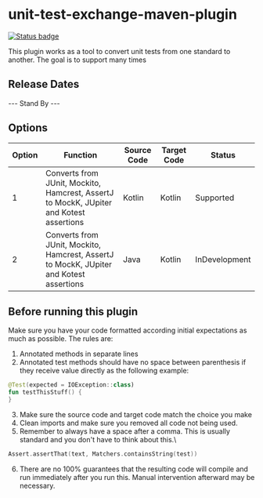 # unit-test-exchange-maven-plugin

[![Status badge](https://img.shields.io/static/v1.svg?label=Status&message=Under%20Construction%20🚧&color=informational)](https://github.com/JEsperancinhaOrg/unit-test-exchange-maven-plugin)

This plugin works as a tool to convert unit tests from one standard to another. The goal is to support many times

## Release Dates

--- Stand By ---

## Options

| Option | Function                                                                                | Source Code |Target Code| Status        |
|--------|-----------------------------------------------------------------------------------------|-------------|---|---------------|
| 1      | Converts from JUnit, Mockito, Hamcrest, AssertJ to MockK, JUpiter and Kotest assertions | Kotlin      |Kotlin| Supported     |
| 2      | Converts from JUnit, Mockito, Hamcrest, AssertJ to MockK, JUpiter and Kotest assertions | Java        |Kotlin| InDevelopment |

## Before running this plugin

Make sure you have your code formatted according initial expectations as much as possible. The rules are:

1. Annotated methods in separate lines
2. Annotated test methods should have no space between parenthesis if they receive value directly as the following example:

```kotlin
@Test(expected = IOException::class)
fun testThisStuff() {
}
```

3. Make sure the source code and target code match the choice you make
4. Clean imports and make sure you removed all code not being used.
5. Remember to always have a space after a comma. This is usually standard and you don't have to think about this.\

```kotlin
Assert.assertThat(text, Matchers.containsString(test))
```

6. There are no 100% guarantees that the resulting code will compile and run immediately after you run this. Manual intervention afterward may be necessary.
